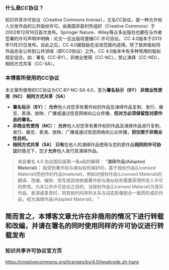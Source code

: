 ### 什么是CC协议？
知识共享许可协议（Creative Commons license），又名CC协议，是一种允许他人分发作品的公共版权许可。由美国非盈利性组织（Creative Commons）于2002年12月16日首次发布。Springer Nature、Wiley等众多出版社也都在与作者签署的许可声明中明确：论文一旦出版将遵循CC 许可协议。
CC 4.0版本于2013年11月25日发布。自此之后，CC 4.0被鼓励在全球范围内适用。除了放弃版权将作品完全公布到公共领域（即CC0协议）之外，CC 4.0版本中有多种常用的版权规定组合。如：署名（CC-BY），非商业使用（CC-NC），禁止演绎（CC-ND），相同方式共享（CC-SA）。
### 本博客所使用的CC协议
本文章所使用的CC协议为CC BY-NC-SA 4.0，意为**署名标示（BY）** **非商业性使用（NC）** **相同方式共享（SA）**
- **署名标示（BY）：** **允许**他人对您享有著作权的作品及演绎作品复制、发行、展览、表演、放映、广播或通过信息网络向公众传播，**但对方必须保留您对原作品的署名。**
- **非商业性使用（NC）：** **允许**他人对您享有著作权的作品及演绎作品进行复制、发行、展览、表演、放映、广播或通过信息网络向公众传播，**但仅限于非商业性目的。**
- **相同方式共享（SA）** **只有**在他人的演绎作品使用与您的原作品**相同的许可协议**的情况下，您才**允许**他人发行其演绎作品。

> 来自署名 4.0 协议国际版第一条a段的解释：
“**演绎作品(Adapted Material)：** 指受到著作权与类似权利保护的，基于授权作品(Licensed Material)而创作的作品(material)，例如对授权作品(Licensed Material)的翻译、改编、编排、改写或其他依据著作权与类似权利需要获得所有人许可的修改。为本公共许可协议之目的，当授权作品(Licensed Material)为音乐作品、表演或录音时，将其依时间序列关系与动态影像配合一致而形成的作品，视为演绎作品(Adapted Material)。 ”

## 简而言之，本博客文章允许在非商用的情况下进行转载和改编，并请在署名的同时使用同样的许可协议进行转载发布



### 知识共享许可协议官方页
https://creativecommons.org/licenses/by/4.0/legalcode.zh-hans
